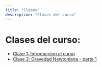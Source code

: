 ```yaml
---
title: "Clases"
description: "Clases del curso"
---
```


# Clases del curso:

- [Clase 1: Introduccion al curso](clase-1.html)
- [Clase 2: Gravedad Newtoniana - parte 1](clase-2.html)
<!-- - [Clase 3: Gravedad Newtoniana - parte 2](clase-3.html) -->
<!-- - [Clase 3: Algebra tensorial](clase-3.html) -->
<!-- - [Clase 4: El espaciotiempo y la métrica](clase-4.html) -->
<!-- - [Clase 5: La ecuación geodésica](clase-5.html) -->
<!-- - [Clase 6: Las ecuaciones de Einstein](clase-6.html) -->
<!-- - [Clase 7: La solución de agujero negro](clase-7.html) -->
<!-- - [Clase 8: Taller: Visualizacion de la solución de agujero negro ](clase-8.html) -->
<!-- - [Clase 9: Ondas gravitacionales](clase-9.html) -->
<!-- - [Clase 10: Taller: simulacion de ondas gravitacionales](clase-10.html) -->
<!-- - [Clase 11: Ejercicios y Tarea](clase-11.html) -->
<!-- - [Clase 12: Foliación del espaciotiempo y formalismo 3+1](clase-12.html) -->
<!-- - [Clase 13: Construcción de datos iniciales](clase-13.html) -->
<!-- - [Clase 14: Métodos numéricos y el Problema de Valor de Frontera](clase-14.html) -->
<!-- - [Clase 15: Taller: Solución numérica de los constraints para condiciones iniciales](clase-15.html) -->
<!-- - [Clase 16: Ecuaciones de Evolución y el método de líneas](clase-16.html) -->
<!-- - [Clase 17: Taller: Solución numérica de las Ecuaciones de Maxwell](clase-17.html) -->
<!-- - [Clase 18: Taller: Cálculo de errores y tests de convergencia](clase-18.html) -->
